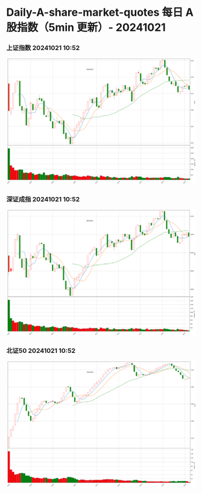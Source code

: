 
# Daily-A-share-market-quotes 每日 A 股指数（5min 更新）- 20241021

### 上证指数 20241021 10:52
![](./fig/2024/10/20241021-sh000001.png)

### 深证成指 20241021 10:52
![](./fig/2024/10/20241021-sz399001.png)

### 北证50 20241021 10:52
![](./fig/2024/10/20241021-bj899050.png)

